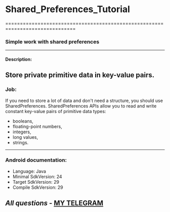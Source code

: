# Shared_Preferences_Tutorial
==============================================================================
### Simple work with shared preferences
------------------------------------------------------------------------------
#### Description:
Store private primitive data in key-value pairs.
------------------------------------------------------------------------------
### Job:
If you need to store a lot of data and don't need a structure, you should use SharedPreferences. 
SharedPreferences APIs allow you to read and write constant key-value pairs of primitive data types: 
- booleans,
- floating-point numbers, 
- integers, 
- long values,
- strings.
------------------------------------------------------------------------------
### Android documentation:
- Language: Java
- Minimal SdkVersion: 24
- Target SdkVersion: 29
- Compile SdkVersion: 29
  
 _All  questions_ - [MY  TELEGRAM](https://t.me/sergey_katsapov)
------------------------------------------------------------------------------
